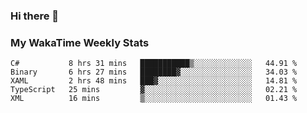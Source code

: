 ### Hi there 👋

<!--
**royschrauwen/royschrauwen** is a ✨ _special_ ✨ repository because its `README.md` (this file) appears on your GitHub profile.

Here are some ideas to get you started:

- 🔭 I’m currently working on ...
- 🌱 I’m currently learning ...
- 👯 I’m looking to collaborate on ...
- 🤔 I’m looking for help with ...
- 💬 Ask me about ...
- 📫 How to reach me: ...
- 😄 Pronouns: ...
- ⚡ Fun fact: ...
-->


### My WakaTime Weekly Stats
<!--START_SECTION:waka-->

```text
C#           8 hrs 31 mins   ███████████▒░░░░░░░░░░░░░   44.91 %
Binary       6 hrs 27 mins   ████████▓░░░░░░░░░░░░░░░░   34.03 %
XAML         2 hrs 48 mins   ███▓░░░░░░░░░░░░░░░░░░░░░   14.81 %
TypeScript   25 mins         ▓░░░░░░░░░░░░░░░░░░░░░░░░   02.21 %
XML          16 mins         ▒░░░░░░░░░░░░░░░░░░░░░░░░   01.43 %
```

<!--END_SECTION:waka-->
